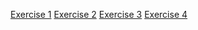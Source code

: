 [Exercise 1](https://repl.it/@debora_duarte/confidence001)
[Exercise 2](https://repl.it/@debora_duarte/confidence002)
[Exercise 3](https://repl.it/@debora_duarte/confidence003)
[Exercise 4](https://repl.it/@debora_duarte/confidence004)

